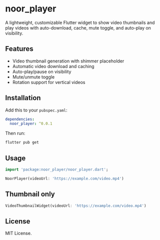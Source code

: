 # noor_player

A lightweight, customizable Flutter widget to show video thumbnails and play videos with auto-download, cache, mute toggle, and auto-play on visibility.

## Features

- Video thumbnail generation with shimmer placeholder
- Automatic video download and caching
- Auto-play/pause on visibility
- Mute/unmute toggle
- Rotation support for vertical videos

## Installation

Add this to your `pubspec.yaml`:

```yaml
dependencies:
  noor_player: ^0.0.1
```

Then run:

```bash
flutter pub get
```

## Usage

```dart
import 'package:noor_player/noor_player.dart';

NoorPlayer(videoUrl: 'https://example.com/video.mp4')
```

## Thumbnail only

```dart
VideoThumbnailWidget(videoUrl: 'https://example.com/video.mp4')
```

## License

MIT License.